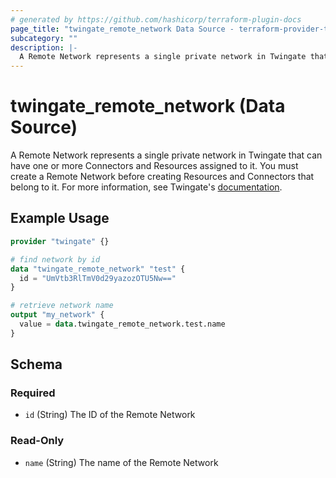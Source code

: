 ```yaml
---
# generated by https://github.com/hashicorp/terraform-plugin-docs
page_title: "twingate_remote_network Data Source - terraform-provider-twingate"
subcategory: ""
description: |-
  A Remote Network represents a single private network in Twingate that can have one or more Connectors and Resources assigned to it. You must create a Remote Network before creating Resources and Connectors that belong to it. For more information, see Twingate's documentation https://docs.twingate.com/docs/remote-networks.
---
```


# twingate_remote_network (Data Source)

A Remote Network represents a single private network in Twingate that can have one or more Connectors and Resources assigned to it. You must create a Remote Network before creating Resources and Connectors that belong to it. For more information, see Twingate's [documentation](https://docs.twingate.com/docs/remote-networks).

## Example Usage

```terraform
provider "twingate" {}

# find network by id
data "twingate_remote_network" "test" {
  id = "UmVtb3RlTmV0d29yazozOTU5Nw=="
}

# retrieve network name
output "my_network" {
  value = data.twingate_remote_network.test.name
}
```

<!-- schema generated by tfplugindocs -->
## Schema

### Required

- `id` (String) The ID of the Remote Network

### Read-Only

- `name` (String) The name of the Remote Network


